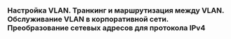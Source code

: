 ### Настройка VLAN. Транкинг и маршрутизация между VLAN. Обслуживание VLAN в корпоративной сети. Преобразование сетевых адресов для протокола IPv4